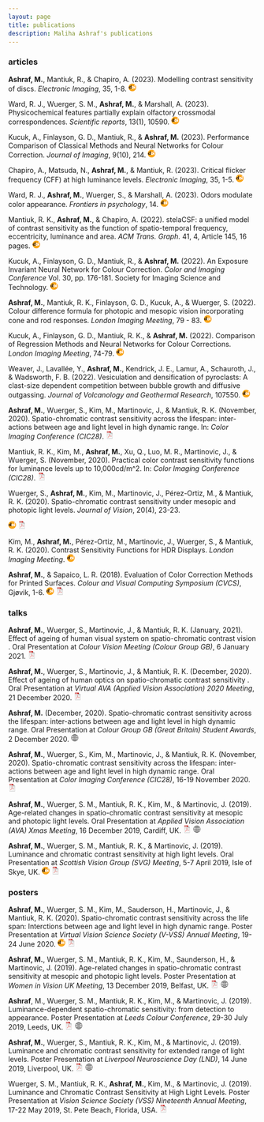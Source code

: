 ```yaml
---
layout: page
title: publications
description: Maliha Ashraf's publications
---
```


### <a name="articles"></a>articles

**Ashraf, M.**, Mantiuk, R., & Chapiro, A. (2023). Modelling contrast sensitivity of discs. *Electronic Imaging*, 35, 1-8.
[![doi](icons16/doi-icon.png)](https://doi.org/10.2352/EI.2023.35.10.HVEI-246)

Ward, R. J., Wuerger, S. M., **Ashraf, M.**, & Marshall, A. (2023). Physicochemical features partially explain olfactory crossmodal correspondences. *Scientific reports*, 13(1), 10590.
[![doi](icons16/doi-icon.png)](https://doi.org/10.1038/s41598-023-37770-1)

Kucuk, A., Finlayson, G. D., Mantiuk, R., & **Ashraf, M.** (2023). Performance Comparison of Classical Methods and Neural Networks for Colour Correction. *Journal of Imaging*, 9(10), 214.
[![doi](icons16/doi-icon.png)](https://doi.org/10.3390/jimaging9100214)

Chapiro, A., Matsuda, N., **Ashraf, M.**, & Mantiuk, R. (2023). Critical flicker frequency (CFF) at high luminance levels. *Electronic Imaging*, 35, 1-5.
[![doi](icons16/doi-icon.png)](https://doi.org/10.2352/EI.2023.35.10.HVEI-223)

Ward, R. J., **Ashraf, M.**, Wuerger, S., & Marshall, A. (2023). Odors modulate color appearance. *Frontiers in psychology*, 14.
[![doi](icons16/doi-icon.png)](https://doi.org/10.3389%2Ffpsyg.2023.1175703)

Mantiuk, R. K., **Ashraf, M.**, & Chapiro, A. (2022). stelaCSF: a unified model of contrast sensitivity as the function of spatio-temporal frequency, eccentricity, luminance and area. *ACM Trans. Graph.* 41, 4, Article 145, 16 pages. 
[![doi](icons16/doi-icon.png)](https://doi.org/10.1145/3528223.3530115) 

Kucuk, A., Finlayson, G. D., Mantiuk, R., & **Ashraf, M.** (2022). An Exposure Invariant Neural Network for Colour Correction. *Color and Imaging Conference* Vol. 30, pp. 176-181. Society for Imaging Science and Technology.
[![doi](icons16/doi-icon.png)](https://doi.org/10.2352/CIC.2022.30.1.31)

**Ashraf, M.**, Mantiuk, R. K., Finlayson, G. D., Kucuk, A., & Wuerger, S. (2022). Colour difference formula for photopic and mesopic vision incorporating cone and rod responses. *London Imaging Meeting*, 79 - 83.
[![doi](icons16/doi-icon.png)](https://doi.org/10.2352/lim.2022.1.1.18)

Kucuk, A., Finlayson, G. D., Mantiuk, R. K., & **Ashraf, M.** (2022). Comparison of Regression Methods and Neural Networks for Colour Corrections. *London Imaging Meeting*, 74-79. 
[![doi](icons16/doi-icon.png)](https://doi.org/10.2352/lim.2022.1.1.17)

Weaver, J., Lavallée, Y., **Ashraf, M.**, Kendrick, J. E., Lamur, A., Schauroth, J., & Wadsworth, F. B. (2022). Vesiculation and densification of pyroclasts: A clast-size dependent competition between bubble growth and diffusive outgassing. *Journal of Volcanology and Geothermal Research*, 107550. 
[![doi](icons16/doi-icon.png)](https://doi.org/10.1016/j.jvolgeores.2022.107550)

**Ashraf, M.**, Wuerger, S., Kim, M., Martinovic, J., & Mantiuk, R. K. (November, 2020). Spatio-chromatic contrast sensitivity across the lifespan: inter-actions between age and light level in high dynamic range. In: *Color Imaging Conference (CIC28)*. 
[![pdf](icons16/pdf-icon.png)](../assets/pubs/CIC2020_Aging.pdf)

Mantiuk, R. K., Kim, M., **Ashraf, M.**, Xu, Q., Luo, M. R., Martinovic, J., &  Wuerger, S. (November, 2020). Practical color contrast sensitivity functions for luminance levels up to 10,000cd/m^2. In: *Color Imaging Conference (CIC28)*. 
[![pdf](icons16/pdf-icon.png)](../assets/pubs/CIC_2020___Arbitrary_Color_Detection.pdf)

Wuerger, S., **Ashraf, M.**, Kim, M., Martinovic, J., Pérez-Ortiz, M., & Mantiuk, R. K. (2020). Spatio-chromatic contrast sensitivity under mesopic and photopic light levels. *Journal of Vision*, 20(4), 23-23.
<!-- [![GitHub](icons16/github-icon.png)](https://github.com/kbroman/Paper_ReScience2020) -->
[![doi](icons16/doi-icon.png)](https://doi.org/10.1167/jov.20.4.23)
[![pdf](icons16/pdf-icon.png)](../assets/pubs/Wuerger_2020_Jov.pdf)
<!-- * 160 * -->
<!-- https://doi.org/10.5281/zenodo.3959516 -->

Kim, M., **Ashraf, M.**, Pérez-Ortiz, M., Martinovic, J., Wuerger, S., & Mantiuk, R. K. (2020). Contrast Sensitivity Functions for HDR Displays. *London Imaging Meeting*.
[![doi](icons16/doi-icon.png)](https://doi.org/10.2352/issn.2694-118X.2020.LIM-28)

**Ashraf, M.**, & Sapaico, L. R. (2018). Evaluation of Color Correction Methods for Printed Surfaces. *Colour and Visual Computing Symposium (CVCS)*, Gjøvik, 1-6. 
[![doi](icons16/doi-icon.png)](https://doi.org/10.1109/CVCS.2018.8496542)
[![pdf](icons16/pdf-icon.png)](../assets/pubs/Ashraf_2018_CVCS.pdf)

### talks

**Ashraf, M.**, Wuerger, S., Martinovic, J., & Mantiuk, R. K. (January, 2021). Effect of ageing of human visual system on spatio-chromatic contrast vision
. Oral Presentation at *Colour Vision Meeting (Colour Group GB)*, 6 January 2021. 
[![pdf](icons16/pdf-icon.png)](../assets/pubs/CG2021_AgingCSF.pdf)

**Ashraf, M.**, Wuerger, S., Martinovic, J., & Mantiuk, R. K. (December, 2020). Effect of ageing of human optics on spatio-chromatic contrast sensitivity
. Oral Presentation at *Virtual AVA (Applied Vision Association) 2020 Meeting*, 21 December 2020. 
[![pdf](icons16/pdf-icon.png)](../assets/pubs/AVA2020_AgingCSF.pdf)

**Ashraf, M.** (December, 2020). Spatio-chromatic contrast sensitivity across the lifespan: inter-actions between age and light level in high dynamic range. Oral Presentation at *Colour Group GB (Great Britain) Student Awards*, 2 December 2020. 
[![web](icons16/web-icon.png)](https://www.colour.org.uk/student-awards/)

**Ashraf, M.**, Wuerger, S., Kim, M., Martinovic, J., & Mantiuk, R. K. (November, 2020). Spatio-chromatic contrast sensitivity across the lifespan: inter-actions between age and light level in high dynamic range. Oral Presentation at *Color Imaging Conference (CIC28)*, 16-19 November 2020. 
[![pdf](icons16/pdf-icon.png)](../assets/pubs/CIC2020_Aging.pdf)

**Ashraf, M.**, Wuerger, S. M., Mantiuk, R. K., Kim, M., & Martinovic, J. (2019). Age-related changes in spatio-chromatic contrast sensitivity at mesopic and photopic light levels. Oral Presentation at *Applied Vision Association (AVA) Xmas Meeting*, 16 December 2019, Cardiff, UK. 
[![pdf](icons16/pdf-icon.png)](../assets/pubs/AVA2019_presentation.pdf)
[![web](icons16/web-icon.png)](http://www.theava.net/meetings.php?s=ava-xmas-meeting-16-december-cardiff)

**Ashraf, M.**, Wuerger, S. M., Mantiuk, R. K., & Martinovic, J. (2019). Luminance and chromatic contrast sensitivity at high light levels. Oral Presentation at *Scottish Vision Group (SVG) Meeting*, 5-7 April 2019, Isle of Skye, UK. 
[![doi](icons16/doi-icon.png)](https://doi.org/10.1177/2041669519854233)
[![pdf](icons16/pdf-icon.png)](../assets/pubs/SVG2019_talk.pdf)


### posters

**Ashraf, M.**, Wuerger, S. M., Kim, M., Sauderson, H., Martinovic, J., & Mantiuk, R. K. (2020). Spatio-chromatic contrast sensitivity across the life span: Interctions between age and light level in high dynamic range. Poster Presentation at *Virtual Vision Science Society (V-VSS) Annual Meeting*, 19-24 June 2020.
[![doi](icons16/doi-icon.png)](https://doi.org/10.1167/jov.20.11.1286)
[![pdf](icons16/pdf-icon.png)](../assets/pubs/VSS2020_poster.pdf)

**Ashraf, M.**, Wuerger, S. M., Mantiuk, R. K., Kim, M., Saunderson, H., & Martinovic, J. (2019). Age-related changes in spatio-chromatic contrast sensitivity at mesopic and photopic light levels. Poster Presentation at *Women in Vision UK Meeting*, 13 December 2019, Belfast, UK.
[![pdf](icons16/pdf-icon.png)](../assets/pubs/WIV2019_poster.pdf)
[![web](icons16/web-icon.png)](https://www.networcuk.com/Home/WomenInVision)

**Ashraf**, M., Wuerger, S. M., Mantiuk, R. K., Kim, M., & Martinovic, J. (2019). Luminance-dependent spatio-chromatic sensitivity: from detection to appearance. Poster Presentation at *Leeds Colour Conference*, 29-30 July 2019, Leeds, UK.
[![pdf](icons16/pdf-icon.png)](../assets/pubs/leeds_color_poster.pdf)
[![web](icons16/web-icon.png)](http://stephenwestland.co.uk/colour2019/)

**Ashraf, M.**, Wuerger, S., Mantiuk, R. K., Kim, M., & Martinovic, J. (2019). Luminance and chromatic contrast sensitivity for extended range of light levels. Poster Presentation at *Liverpool Neuroscience Day (LND)*, 14 June 2019, Liverpool, UK. 
[![pdf](icons16/pdf-icon.png)](../assets/pubs/LND2019_poster.pdf)
[![web](icons16/web-icon.png)](https://lng.org.uk/event/lnd2019/)

Wuerger, S. M., Mantiuk, R. K., **Ashraf, M.**, Kim, M., & Martinovic, J. (2019). Luminance and Chromatic Contrast Sensitivity at High Light Levels. Poster Presentation at *Vision Science Society (VSS) Nineteenth Annual Meeting*, 17-22 May 2019, St. Pete Beach, Florida, USA.
[![pdf](icons16/pdf-icon.png)](../assets/pubs/VSS2019_Wuerger_Sophie.pdf)




